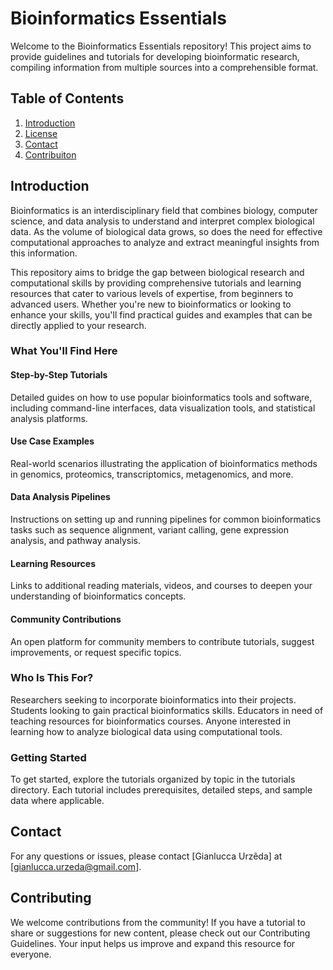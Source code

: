 # Bioinformatics Essentials

Welcome to the Bioinformatics Essentials repository! This project aims to provide guidelines and tutorials for developing bioinformatic research, compiling information from multiple sources into a comprehensible format.

## Table of Contents
1. [Introduction](#introduction)
2. [License](#license)
3. [Contact](#contact)
4. [Contribuiton](#contribution)

## **Introduction**
Bioinformatics is an interdisciplinary field that combines biology, computer science, and data analysis to understand and interpret complex biological data. As the volume of biological data grows, so does the need for effective computational approaches to analyze and extract meaningful insights from this information.

This repository aims to bridge the gap between biological research and computational skills by providing comprehensive tutorials and learning resources that cater to various levels of expertise, from beginners to advanced users. Whether you're new to bioinformatics or looking to enhance your skills, you'll find practical guides and examples that can be directly applied to your research.

### **What You'll Find Here**
#### **Step-by-Step Tutorials**
Detailed guides on how to use popular bioinformatics tools and software, including command-line interfaces, data visualization tools, and statistical analysis platforms.

#### **Use Case Examples**
Real-world scenarios illustrating the application of bioinformatics methods in genomics, proteomics, transcriptomics, metagenomics, and more.

#### **Data Analysis Pipelines**
Instructions on setting up and running pipelines for common bioinformatics tasks such as sequence alignment, variant calling, gene expression analysis, and pathway analysis.

#### **Learning Resources**
Links to additional reading materials, videos, and courses to deepen your understanding of bioinformatics concepts.

#### **Community Contributions**
An open platform for community members to contribute tutorials, suggest improvements, or request specific topics.

### **Who Is This For?**
Researchers seeking to incorporate bioinformatics into their projects.
Students looking to gain practical bioinformatics skills.
Educators in need of teaching resources for bioinformatics courses.
Anyone interested in learning how to analyze biological data using computational tools.

### **Getting Started**
To get started, explore the tutorials organized by topic in the tutorials directory. Each tutorial includes prerequisites, detailed steps, and sample data where applicable.

## **Contact**
For any questions or issues, please contact [Gianlucca Urzêda] at [gianlucca.urzeda@gmail.com].

## **Contributing**
We welcome contributions from the community! If you have a tutorial to share or suggestions for new content, please check out our Contributing Guidelines. Your input helps us improve and expand this resource for everyone.

